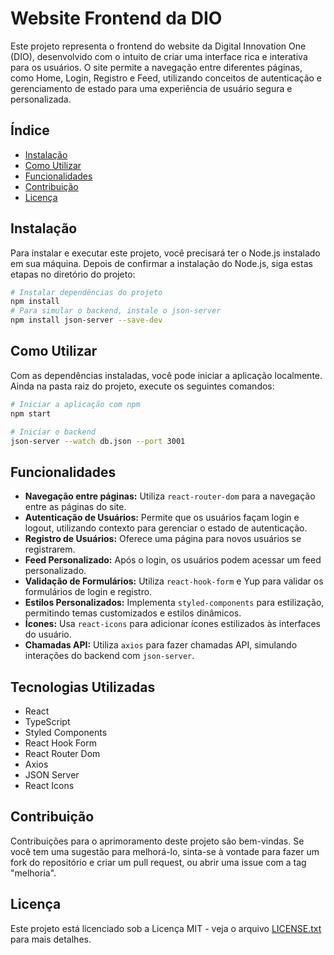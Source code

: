 # Website Frontend da DIO

Este projeto representa o frontend do website da Digital Innovation One (DIO), desenvolvido com o intuito de criar uma interface rica e interativa para os usuários. O site permite a navegação entre diferentes páginas, como Home, Login, Registro e Feed, utilizando conceitos de autenticação e gerenciamento de estado para uma experiência de usuário segura e personalizada.

## Índice
- [Instalação](#instalação)
- [Como Utilizar](#como-utilizar)
- [Funcionalidades](#funcionalidades)
- [Contribuição](#contribuição)
- [Licença](#licença)

## Instalação

Para instalar e executar este projeto, você precisará ter o Node.js instalado em sua máquina. Depois de confirmar a instalação do Node.js, siga estas etapas no diretório do projeto:

```bash
# Instalar dependências do projeto
npm install
# Para simular o backend, instale o json-server
npm install json-server --save-dev
```

## Como Utilizar
Com as dependências instaladas, você pode iniciar a aplicação localmente. Ainda na pasta raiz do projeto, execute os seguintes comandos:

```bash
# Iniciar a aplicação com npm
npm start

# Iniciar o backend
json-server --watch db.json --port 3001
```

## Funcionalidades

- **Navegação entre páginas:** Utiliza `react-router-dom` para a navegação entre as páginas do site.
- **Autenticação de Usuários:** Permite que os usuários façam login e logout, utilizando contexto para gerenciar o estado de autenticação.
- **Registro de Usuários:** Oferece uma página para novos usuários se registrarem.
- **Feed Personalizado:** Após o login, os usuários podem acessar um feed personalizado.
- **Validação de Formulários:** Utiliza `react-hook-form` e Yup para validar os formulários de login e registro.
- **Estilos Personalizados:** Implementa `styled-components` para estilização, permitindo temas customizados e estilos dinâmicos.
- **Ícones:** Usa `react-icons` para adicionar ícones estilizados às interfaces do usuário.
- **Chamadas API:** Utiliza `axios` para fazer chamadas API, simulando interações do backend com `json-server`.

## Tecnologias Utilizadas

- React
- TypeScript
- Styled Components
- React Hook Form
- React Router Dom
- Axios
- JSON Server
- React Icons

## Contribuição

Contribuições para o aprimoramento deste projeto são bem-vindas. Se você tem uma sugestão para melhorá-lo, sinta-se à vontade para fazer um fork do repositório e criar um pull request, ou abrir uma issue com a tag "melhoria".

## Licença

Este projeto está licenciado sob a Licença MIT - veja o arquivo [LICENSE.txt](LICENSE.txt) para mais detalhes.

